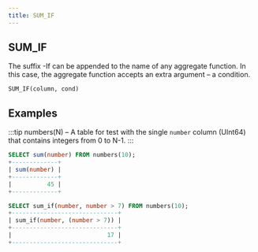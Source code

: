 ```yaml
---
title: SUM_IF
---
```



## SUM_IF

The suffix -If can be appended to the name of any aggregate function. In this case, the aggregate function accepts an extra argument – a condition.

```
SUM_IF(column, cond)
```

## Examples

:::tip numbers(N) – A table for test with the single `number` column (UInt64) that contains integers from 0 to N-1. :::

```sql
SELECT sum(number) FROM numbers(10);
+-------------+
| sum(number) |
+-------------+
|          45 |
+-------------+

SELECT sum_if(number, number > 7) FROM numbers(10);
+------------------------------+
| sum_if(number, (number > 7)) |
+------------------------------+
|                           17 |
+------------------------------+
```
